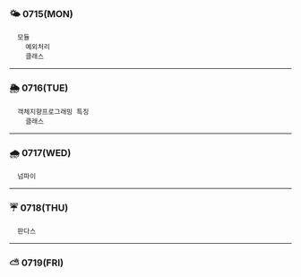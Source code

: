 ### 🌤 0715(MON)
      모듈 
	    예외처리
	    클래스
  

---

### 🌦 0716(TUE)
      객체지향프로그래밍 특징
	    클래스



---

### 🌧 0717(WED)
      넘파이


---

### ☔ 0718(THU)
      판다스

---

### ⛅ 0719(FRI)
      
